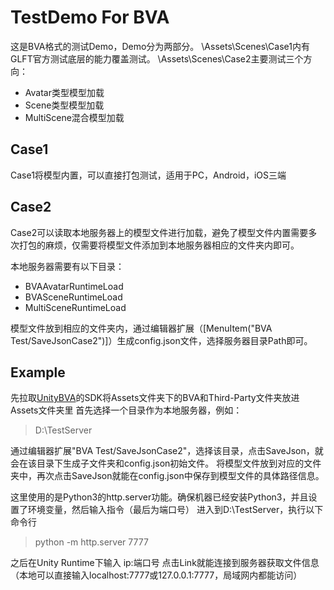 # TestDemo For BVA

这是BVA格式的测试Demo，Demo分为两部分。
\Assets\Scenes\Case1内有GLFT官方测试底层的能力覆盖测试。
\Assets\Scenes\Case2主要测试三个方向：
- Avatar类型模型加载
- Scene类型模型加载
- MultiScene混合模型加载

## Case1

Case1将模型内置，可以直接打包测试，适用于PC，Android，iOS三端

## Case2

Case2可以读取本地服务器上的模型文件进行加载，避免了模型文件内置需要多次打包的麻烦，仅需要将模型文件添加到本地服务器相应的文件夹内即可。

本地服务器需要有以下目录：
- BVAAvatarRuntimeLoad
- BVASceneRuntimeLoad
- MultiSceneRuntimeLoad

模型文件放到相应的文件夹内，通过编辑器扩展（[MenuItem("BVA Test/SaveJsonCase2")]）生成config.json文件，选择服务器目录Path即可。

## Example
先拉取[UnityBVA](https://github.com/bilibili/UnityBVA)的SDK将Assets文件夹下的BVA和Third-Party文件夹放进Assets文件夹里
首先选择一个目录作为本地服务器，例如：
> D:\TestServer

通过编辑器扩展"BVA Test/SaveJsonCase2"，选择该目录，点击SaveJson，就会在该目录下生成子文件夹和config.json初始文件。
将模型文件放到对应的文件夹中，再次点击SaveJson就能在config.json中保存到模型文件的具体路径信息。

这里使用的是Python3的http.server功能。确保机器已经安装Python3，并且设置了环境变量，然后输入指令（最后为端口号）
进入到D:\TestServer，执行以下命令行
> python -m http.server 7777

之后在Unity Runtime下输入 ip:端口号 点击Link就能连接到服务器获取文件信息（本地可以直接输入localhost:7777或127.0.0.1:7777，局域网内都能访问）
